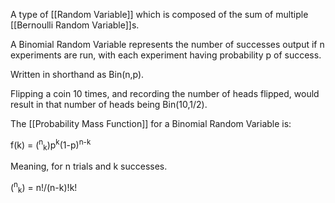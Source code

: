 
A type of [[Random Variable]] which is composed of the sum of multiple [[Bernoulli Random Variable]]s.

A Binomial Random Variable represents the number of successes output if n experiments are run, with each experiment having probability p of success.

Written in shorthand as Bin(n,p).

Flipping a coin 10 times, and recording the number of heads flipped, would result in that number of heads being Bin(10,1/2).

The [[Probability Mass Function]] for a Binomial Random Variable is:

f(k) = (<sup>n</sup><sub>k</sub>)p<sup>k</sup>(1-p)<sup>n-k</sup>

Meaning, for n trials and k successes.

(<sup>n</sup><sub>k</sub>) = n!/(n-k)!k!